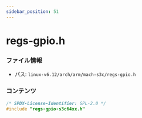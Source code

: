 ```yaml
---
sidebar_position: 51
---
```

# regs-gpio.h

### ファイル情報

- パス: `linux-v6.12/arch/arm/mach-s3c/regs-gpio.h`

### コンテンツ

```h
/* SPDX-License-Identifier: GPL-2.0 */
#include "regs-gpio-s3c64xx.h"

```
